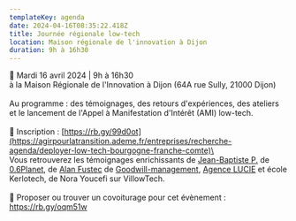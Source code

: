```yaml
---
templateKey: agenda
date: 2024-04-16T08:35:22.418Z
title: Journée régionale low-tech
location: Maison régionale de l'innovation à Dijon
duration: 9h à 16h30
---
```

<!--StartFragment-->

📅 Mardi 16 avril 2024 | 9h à 16h30\
à la Maison Régionale de l'Innovation à Dijon (64A rue Sully, 21000 Dijon)\
\
Au programme : des témoignages, des retours d'expériences, des ateliers et le lancement de l'Appel à Manifestation d'Intérêt (AMI) low-tech.\
\
📝 Inscription : [https://rb.gy/99d0ot](https://agirpourlatransition.ademe.fr/entreprises/recherche-agenda/deployer-low-tech-bourgogne-franche-comte)\
\
Vous retrouverez les témoignages enrichissants de [Jean-Baptiste P.](https://www.linkedin.com/in/ACoAAAEAXKsBMIYbHmY833p6PA3YUlma2WRfj_Q) de [0.6Planet](https://www.linkedin.com/company/06planet/), de [Alan Fustec](https://www.linkedin.com/in/ACoAAANnCfwBDK6O9gg_ku5CvDKMUEqCEi4U5lM) de [Goodwill-management](https://www.linkedin.com/company/goodwill-management/), [Agence LUCIE](https://www.linkedin.com/company/agence-lucie-rse/) et école Kerlotech, de Nora Youcefi sur VillowTech.\
\
🚗 Proposer ou trouver un covoiturage pour cet évènement : <https://rb.gy/oqm51w>

<!--EndFragment-->